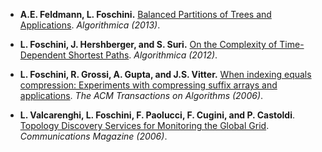 * **A.E. Feldmann, L. Foschini.** [Balanced Partitions of Trees and Applications](papers/Balanced_Algorithmica.pdf). *Algorithmica (2013)*.

* **L. Foschini, J. Hershberger, and S. Suri.** [On the Complexity of Time-Dependent Shortest Paths](papers/Complexity_Algorithmica.pdf). *Algorithmica (2012)*.

* **L. Foschini, R. Grossi, A. Gupta, and J.S. Vitter.** [When indexing equals compression: Experiments with compressing suffix arrays and applications](papers/Indexing_TOA.pdf). *The ACM Transactions on Algorithms (2006)*.

* **L. Valcarenghi, L. Foschini, F. Paolucci, F. Cugini, and P. Castoldi**. [Topology Discovery Services for Monitoring the Global Grid](papers/Topology_Communications.pdf). *Communications Magazine (2006)*.
